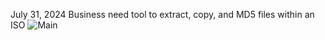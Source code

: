 July 31, 2024
Business need tool to extract, copy, and MD5 files within an ISO 
![Main](https://github.com/user-attachments/assets/bdca57f0-c632-4164-adfa-a19a193e8296)
